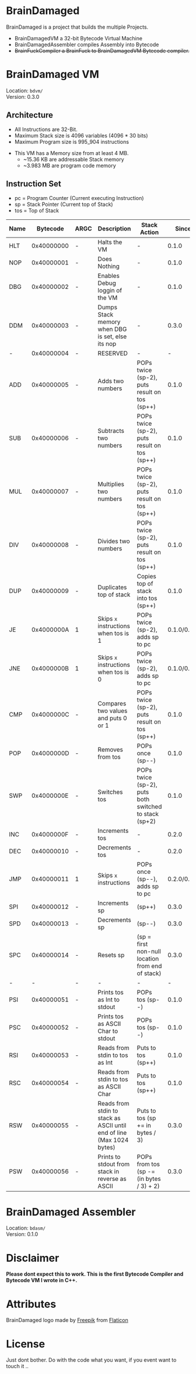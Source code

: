 # BrainDamaged

BrainDamaged is a project that builds the multiple Projects.

* BrainDamagedVM a 32-bit Bytecode Virtual Machine
* BrainDamagedAssembler compiles Assembly into Bytecode
* ~~BrainFuckCompiler a BrainFuck to BrainDamagedVM Bytecode compiler.~~

# BrainDamaged VM

Location: `bdvm/`  
Version: 0.3.0

## Architecture

* All Instructions are 32-Bit.
* Maximum Stack size is 4096 variables (4096 * 30 bits)
* Maximum Program size is 995_904 instructions

+ This VM has a Memory size from at least 4 MB.
  * ~15.36 KB are addressable Stack memory
  * ~3.983 MB are program code memory

## Instruction Set

* pc = Program Counter (Current executing Instruction)
* sp = Stack Pointer (Current top of Stack)
* tos = Top of Stack

| Name | Bytecode | ARGC | Description | Stack Action | Since |
|------|-----------|----------------|-------------|--------------|-------|
| HLT | 0x40000000 | - | Halts the VM | - | 0.1.0 |
| NOP | 0x40000001 | - | Does Nothing | - | 0.1.0 |
| DBG | 0x40000002 | - | Enables Debug loggin of the VM | - | 0.1.0 |
| DDM | 0x40000003 | - | Dumps Stack memory when DBG is set, else its nop | - | 0.3.0 |
|  -  | 0x40000004 | - | RESERVED | - | - |
| ADD | 0x40000005 | - | Adds two numbers | POPs twice (sp-2), puts result on tos (sp++) | 0.1.0 |
| SUB | 0x40000006 | - | Subtracts two numbers | POPs twice (sp-2), puts result on tos (sp++) | 0.1.0 |
| MUL | 0x40000007 | - | Multiplies two numbers | POPs twice (sp-2), puts result on tos (sp++) | 0.1.0 |
| DIV | 0x40000008 | - | Divides two numbers | POPs twice (sp-2), puts result on tos (sp++) | 0.1.0 |
| DUP | 0x40000009 | - | Duplicates top of stack | Copies top of stack into tos (sp++) | 0.1.0 |
| JE  | 0x4000000A | 1 | Skips `x` instructions when tos is 1 | POPs twice (sp-2), adds sp to pc | 0.1.0/0.3.0 |
| JNE | 0x4000000B | 1 | Skips `x` instructions when tos is 0 | POPs twice (sp-2), adds sp to pc | 0.1.0/0.3.0 |
| CMP | 0x4000000C | - | Compares two values and puts 0 or 1 | POPs twice (sp-2), puts result on tos (sp++) | 0.1.0 |
| POP | 0x4000000D | - | Removes from tos | POPs once (sp--) | 0.1.0 |
| SWP | 0x4000000E | - | Switches tos | POPs twice (sp-2), puts both switched to stack (sp+2) | 0.1.0 |
| INC | 0x4000000F | - | Increments tos | - | 0.2.0 |
| DEC | 0x40000010 | - | Decrements tos | - | 0.2.0 |
| JMP | 0x40000011 | 1 | Skips `x` instructions | POPs once (sp--), adds sp to pc | 0.2.0/0.3.0 |
| SPI | 0x40000012 | - | Increments sp | (sp++) | 0.3.0 |
| SPD | 0x40000013 | - | Decrements sp | (sp--) | 0.3.0 |
| SPC | 0x40000014 | - | Resets sp | (sp = first non-null location from end of stack) | 0.3.0 |
| - | - | - | - | - | - |
| PSI | 0x40000051 | - | Prints tos as Int to stdout | POPs tos (sp--) | 0.1.0 |
| PSC | 0x40000052 | - | Prints tos as ASCII Char to stdout | POPs tos (sp--) | 0.1.0 |
| RSI | 0x40000053 | - | Reads from stdin to tos as Int | Puts to tos (sp++) | 0.1.0 |
| RSC | 0x40000054 | - | Reads from stdin to tos as ASCII Char | Puts to tos (sp++) | 0.1.0 |
| RSW | 0x40000055 | - | Reads from stdin to stack as ASCII until end of line (Max 1024 bytes) | Puts to tos (sp += in bytes / 3) | 0.3.0 |
| PSW | 0x40000056 | - | Prints to stdout from stack in reverse as ASCII | POPs from tos (sp -= (in bytes / 3) + 2) | 0.3.0 |

# BrainDamaged Assembler

Location: `bdasm/`  
Version: 0.1.0

# Disclaimer
**Please dont expect this to work. This is the first Bytecode Compiler and Bytecode VM I wrote in C++.**

# Attributes

BrainDamaged logo made by [Freepik](https://www.flaticon.com/authors/freepik) from [Flaticon](https://www.flaticon.com/)

# License

Just dont bother. Do with the code what you want, if you event want to touch it ..
